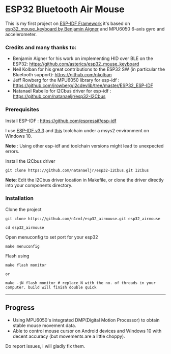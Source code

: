 # ESP32 Bluetooth Air Mouse

This is my first project on [ESP-IDF Framework](https://github.com/espressif/esp-idf)
it's based on [esp32_mouse_keyboard by Benjamin Aigner](https://github.com/asterics/esp32_mouse_keyboard) and MPU6050 6-axis gyro and accelerometer.

### Credits and many thanks to:
- Benjamin Aigner for his work on implementing HID over BLE on the ESP32: https://github.com/asterics/esp32_mouse_keyboard
- Neil Kolban for his great contributions to the ESP32 SW (in particular the Bluetooth support): https://github.com/nkolban
- Jeff Rowberg for the MPU6050 library for esp-idf : https://github.com/jrowberg/i2cdevlib/tree/master/ESP32_ESP-IDF
- Natanael Rabello for I2Cbus driver for esp-idf : https://github.com/natanaeljr/esp32-I2Cbus

### Prerequisites
Install ESP-IDF : https://github.com/espressif/esp-idf

I use [ESP-IDF v3.3](https://github.com/espressif/esp-idf/releases/tag/v3.3) and [this](https://dl.espressif.com/dl/xtensa-esp32-elf-win32-1.22.0-80-g6c4433a-5.2.0.zip) toolchain under a msys2 environment on Windows 10.

**Note** : Using other esp-idf and toolchain versions might lead to unexpected errors.

Install the I2Cbus driver
```
git clone https://github.com/natanaeljr/esp32-I2Cbus.git I2Cbus
```
**Note**: Edit the I2Cbus driver location in Makefile, or clone the driver directly into your components directory.

### Installation
Clone the project
```
git clone https://github.com/n1rml/esp32_airmouse.git esp32_airmouse

cd esp32_airmouse
```
Open menuconfig to set port for your esp32
```
make menuconfig
```
Flash using
```
make flash monitor

or

make -jN flash monitor # replace N with the no. of threads in your computer. build will finish double quick

```
--------------------------------------------------------------------------

## Progress
 - Using MPU6050's integrated DMP(Digital Motion Processor) to obtain stable mouse movement data.
 - Able to control mouse cursor on Android devices and Windows 10 with decent accuracy (but movements are a little choppy).
 
 
Do report issues, i will gladly fix them.
